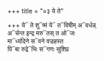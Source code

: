 +++
title = "०३ ये ते"

+++
ये᳓ ते शु᳓ष्मं ये᳓ त᳓विषीम् अ᳓वर्धन्न्  
अ᳓र्चन्त इन्द्र मरु᳓तस् त ओ᳓जः  
मा᳓ध्यंदिने स᳓वने वज्रहस्त  
पि᳓बा रुद्रे᳓भिः स᳓गणः सुशिप्र